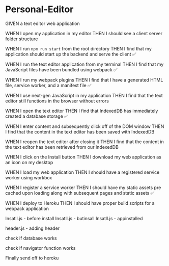 # Personal-Editor


GIVEN a text editor web application

WHEN I open my application in my editor
THEN I should see a client server folder structure 

WHEN I run `npm run start` from the root directory
THEN I find that my application should start up the backend and serve the client ✅

WHEN I run the text editor application from my terminal
THEN I find that my JavaScript files have been bundled using webpack ✅

WHEN I run my webpack plugins
THEN I find that I have a generated HTML file, service worker, and a manifest file ✅

WHEN I use next-gen JavaScript in my application
THEN I find that the text editor still functions in the browser without errors 

WHEN I open the text editor
THEN I find that IndexedDB has immediately created a database storage ✅

WHEN I enter content and subsequently click off of the DOM window
THEN I find that the content in the text editor has been saved with IndexedDB 

WHEN I reopen the text editor after closing it
THEN I find that the content in the text editor has been retrieved from our IndexedDB

WHEN I click on the Install button
THEN I download my web application as an icon on my desktop 

WHEN I load my web application
THEN I should have a registered service worker using workbox

WHEN I register a service worker
THEN I should have my static assets pre cached upon loading along with subsequent pages and static assets ✅

WHEN I deploy to Heroku
THEN I should have proper build scripts for a webpack application


Insatll.js - before install
Insatll.js - butinsall
Insatll.js - appinstalled

header.js - adding header

check if database works 

check if navigator function works

Finally send off to heroku
